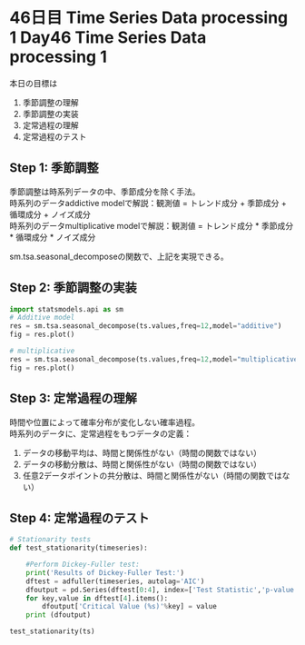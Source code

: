 # 46日目 Time Series Data processing 1 Day46 Time Series Data processing 1

本日の目標は
1. 季節調整の理解
2. 季節調整の実装
3. 定常過程の理解
4. 定常過程のテスト

## Step 1: 季節調整
季節調整は時系列データの中、季節成分を除く手法。  
時系列のデータaddictive modelで解説：観測値 = トレンド成分 + 季節成分 + 循環成分 + ノイズ成分  
時系列のデータmultiplicative modelで解説：観測値 = トレンド成分 * 季節成分 * 循環成分 * ノイズ成分  

sm.tsa.seasonal_decomposeの関数で、上記を実現できる。  

## Step 2: 季節調整の実装

```python
import statsmodels.api as sm
# Additive model
res = sm.tsa.seasonal_decompose(ts.values,freq=12,model="additive")
fig = res.plot()

# multiplicative
res = sm.tsa.seasonal_decompose(ts.values,freq=12,model="multiplicative")
fig = res.plot()
```

## Step 3: 定常過程の理解

時間や位置によって確率分布が変化しない確率過程。  
時系列のデータに、定常過程をもつデータの定義：
1. データの移動平均は、時間と関係性がない（時間の関数ではない）
2. データの移動分散は、時間と関係性がない（時間の関数ではない）
1. 任意2データポイントの共分散は、時間と関係性がない（時間の関数ではない）

## Step 4: 定常過程のテスト

```python
# Stationarity tests
def test_stationarity(timeseries):

    #Perform Dickey-Fuller test:
    print('Results of Dickey-Fuller Test:')
    dftest = adfuller(timeseries, autolag='AIC')
    dfoutput = pd.Series(dftest[0:4], index=['Test Statistic','p-value','#Lags Used','Number of Observations Used'])
    for key,value in dftest[4].items():
        dfoutput['Critical Value (%s)'%key] = value
    print (dfoutput)

test_stationarity(ts)
```
